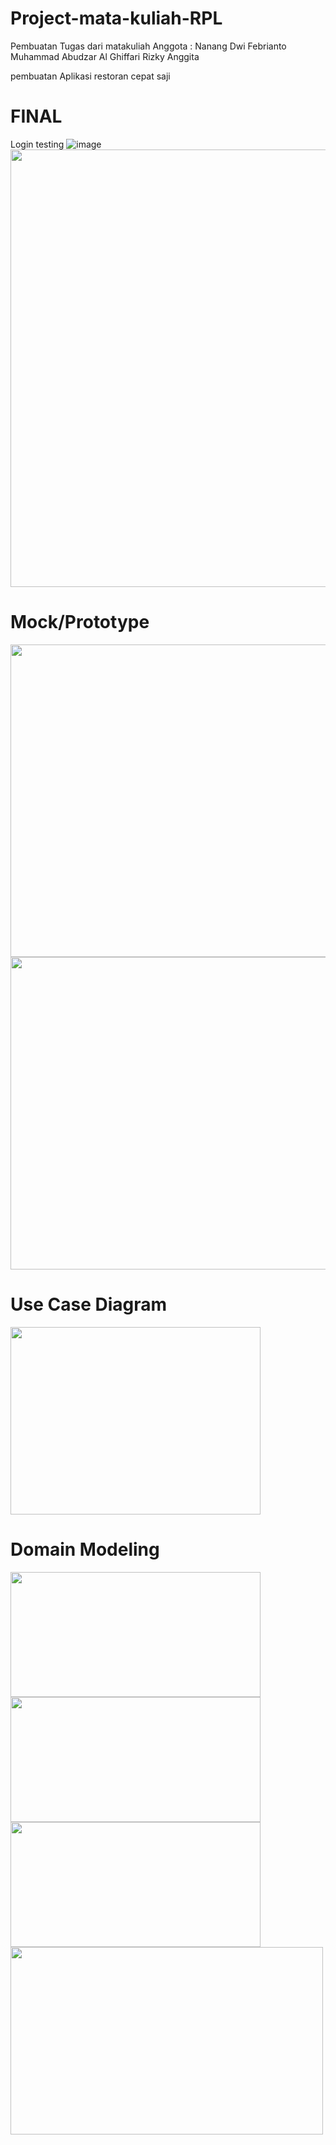 # Project-mata-kuliah-RPL
Pembuatan Tugas dari matakuliah 
Anggota :
  Nanang Dwi Febrianto
  Muhammad Abudzar Al Ghiffari
  Rizky Anggita

pembuatan Aplikasi restoran cepat saji

# FINAL 
Login testing
![image](https://user-images.githubusercontent.com/78296479/157588585-631533a9-9426-4b6e-8b99-aaabe579378d.png)
<img src="https://user-images.githubusercontent.com/78296479/157588593-9e51dba7-2f03-4d17-850c-043192e58ce4.png" width="900" height="700">


# Mock/Prototype 

<img src="https://user-images.githubusercontent.com/78296479/157587557-7c4b1954-d163-443d-bdd4-6e8ea0b184bb.png" width="700" height="500">

<img src="https://user-images.githubusercontent.com/78296479/157587754-469e83d4-b2d2-4806-8493-6971e3da0539.png" width="700" height="500">

# Use Case Diagram
<img src="https://user-images.githubusercontent.com/78296479/157587917-a4e1b996-d5e8-4767-bc65-1644820d1827.png" width="400" height="300">

# Domain Modeling 
<img src="https://user-images.githubusercontent.com/78296479/157588326-c95c19f3-6694-48d4-b996-dd5abae34711.png" width="400" height="200">
<img src="https://user-images.githubusercontent.com/78296479/157588351-b6b2ee77-aaec-4dff-89ee-9dba9772ce3c.png" width="400" height="200">
<img src="https://user-images.githubusercontent.com/78296479/157588379-c52afa07-d2a5-4578-9dbc-3c45eb09bed3.png" width="400" height="200">

<img src="https://user-images.githubusercontent.com/78296479/157588495-5b21ea6d-aa75-47df-b59a-b591a29999ed.png" width="500" height="300">
